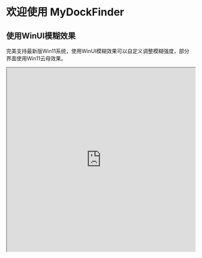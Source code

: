 # 欢迎使用 MyDockFinder

## 使用WinUI模糊效果

完美支持最新版Win11系统，使用WinUI模糊效果可以自定义调整模糊强度，部分界面使用Win11云母效果。

<iframe height=498 width=510 src="https://www.mydockfinder.com/wp-content/uploads/picture/1.mp4">
